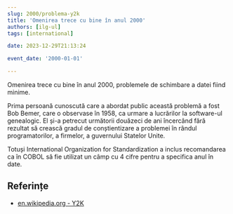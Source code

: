 ```yaml
---
slug: 2000/problema-y2k
title: 'Omenirea trece cu bine în anul 2000'
authors: [ilg-ul]
tags: [international]

date: 2023-12-29T21:13:24

event_date: '2000-01-01'

---
```


Omenirea trece cu bine în anul 2000, problemele de schimbare a
datei fiind minime.

<!-- truncate -->

Prima persoană cunoscută care a abordat public această problemă a fost
Bob Bemer, care o observase în 1958, ca urmare a lucrărilor la software-ul
genealogic. El și-a petrecut următorii douăzeci de ani încercând fără
rezultat să crească gradul de conștientizare a problemei în
rândul programatorilor, a firmelor, a guvernului Statelor Unite.

Totuși International Organization for Standardization a
inclus recomandarea ca în
COBOL să fie utilizat un câmp cu 4 cifre pentru a specifica anul în date.

## Referințe

- [en.wikipedia.org - Y2K](https://en.wikipedia.org/wiki/Year_2000_problem)
